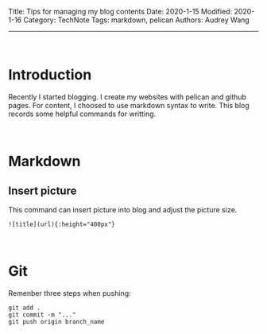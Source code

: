 Title: Tips for managing my blog contents
Date: 2020-1-15
Modified: 2020-1-16
Category: TechNote
Tags: markdown, pelican
Authors: Audrey Wang

---

<br />

# Introduction
Recently I started blogging. I create my websites with pelican and github pages. For content, I choosed to use markdown syntax to write. This blog records some helpful commands for writting.

<br />

# Markdown
## Insert picture
This command can insert picture into blog and adjust the picture size.
```text
![title](url){:height="400px"}
```

<br />

# Git
Remenber three steps when pushing:
```text
git add .
git commit -m "..."
git push origin branch_name
```
